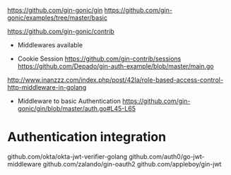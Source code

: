 https://github.com/gin-gonic/gin
https://github.com/gin-gonic/examples/tree/master/basic

https://github.com/gin-gonic/contrib
  - Middlewares available

- Cookie Session
https://github.com/gin-contrib/sessions
https://github.com/Depado/gin-auth-example/blob/master/main.go



http://www.inanzzz.com/index.php/post/42la/role-based-access-control-http-middleware-in-golang


- Middleware to basic Authentication
https://github.com/gin-gonic/gin/blob/master/auth.go#L45-L65

# Authentication integration
github.com/okta/okta-jwt-verifier-golang
github.com/auth0/go-jwt-middleware
github.com/zalando/gin-oauth2
github.com/appleboy/gin-jwt

